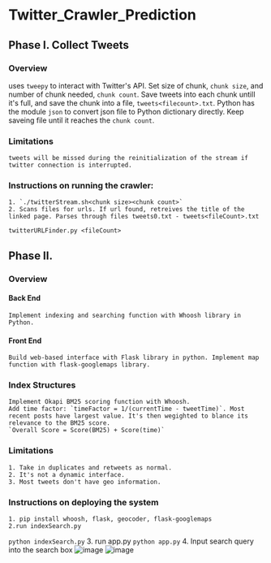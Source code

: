 # Twitter_Crawler_Prediction

## Phase I. Collect Tweets

### Overview
uses `tweepy` to interact with Twitter's API. Set size of chunk, `chunk size`, and number of chunk needed, `chunk count`. Save tweets into each chunk untill it's full, and save the chunk into a file, `tweets<filecount>.txt`. Python has the module `json` to convert json file to Python dictionary directly. Keep saveing file until it reaches the `chunk count`.
### Limitations
    tweets will be missed during the reinitialization of the stream if twitter connection is interrupted. 
### Instructions on running the crawler:
    1. `./twitterStream.sh<chunk size><chunk count>`
    2. Scans files for urls. If url found, retreives the title of the linked page. Parses through files tweets0.txt - tweets<fileCount>.txt
`twitterURLFinder.py <fileCount>`
	

## Phase II. 
### Overview
#### Back End
    Implement indexing and searching function with Whoosh library in Python.
#### Front End
    Build web-based interface with Flask library in python. Implement map function with flask-googlemaps library.
### Index Structures
    Implement Okapi BM25 scoring function with Whoosh. 
    Add time factor: `timeFactor = 1/(currentTime - tweetTime)`. Most recent posts have largest value. It's then wegighted to blance its relevance to the BM25 score.
    `Overall Score = Score(BM25) + Score(time)`
### Limitations
    1. Take in duplicates and retweets as normal. 
    2. It's not a dynamic interface. 
    3. Most tweets don't have geo information.

### Instructions on deploying the system
    1. pip install whoosh, flask, geocoder, flask-googlemaps
    2.run indexSearch.py
`python indexSearch.py`
    3. run app.py
`python app.py`
    4. Input search query into the search box
![image](https://user-images.githubusercontent.com/5117029/44162830-7e07ad80-a08f-11e8-82a6-c023cea0c75e.png)
![image](https://user-images.githubusercontent.com/5117029/44162834-819b3480-a08f-11e8-86cd-8802d37701ac.png)

